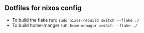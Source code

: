 ## Dotfiles for nixos config
- To build the flake run: `sudo nixos-rebuild switch --flake ./`
- To build home-manger run: `home-manager switch --flake ./`
